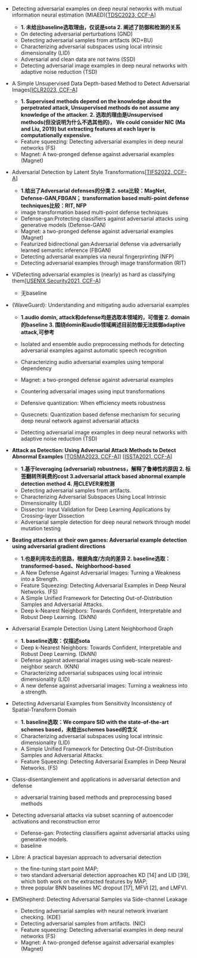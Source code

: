 - Detecting adversarial examples on deep neural networks with mutual information neural estimation (MIAED)[[TDSC2023, CCF-A](https://ieeexplore.ieee.org/stamp/stamp.jsp?arnumber=10034820)]
  - **1. 未给出baseline选取理由，仅说是sota 2. 阐述了防御和检测的关系**
  - On detecting adversarial perturbations (GND)
  - Detecting adversarial samples from artifacts (KD+BU)
  - Characterizing adversarial subspaces using local intrinsic dimensionality (LID)
  - Adversarial and clean data are not twins (SSD)
  - Detecting adversarial image examples in deep neural networks with adaptive noise reduction (TSD)
  
- A Simple Unsupervised Data Depth-based Method to Detect Adversarial Images[[ICLR2023, CCF-A](https://openreview.net/pdf?id=RIcaT3C0wP)]
  - **1. Supervised methods depend on the knowledge about the perpetrated attack, Unsupervised methods do not assume any knowledge of the attacker. 2. 选取的理由是Unsupervised methods(但没说明为什么不选其他的)，  We could consider NIC (Ma and Liu, 2019) but extracting features at each layer is computationally expensive.**
   - Feature squeezing: Detecting adversarial examples in deep neural networks (FS)
   - Magnet: A two-pronged defense against adversarial examples (Magnet)


- Adversarial Detection by Latent Style Transformations[[TIFS2022, CCF-A](https://arxiv.org/pdf/2006.09701.pdf)]
  - **1.给出了Adversarial defenses的分类  2. sota比较：MagNet, Defense-GAN,FBGAN； transformation based multi-point defense techniques比较：RIT, NFP**
  - image transformation based multi-point defense techniques 
  - Defense-gan:Protecting classifiers against adversarial attacks using generative models (Defense-GAN)
  - Magnet: a two-pronged defense against adversarial examples (Magnet)
  - Featurized bidirectional gan:Adversarial defense via adversarially learned semantic inference (FBGAN)
  - Detecting adversarial examples via neural fingerprinting (NFP)
  - Detecting adversarial examples through image transformation (RIT)
  
- ViDetecting adversarial examples is (nearly) as hard as classifying them[[USENIX Security2021, CCF-A](https://www.usenix.org/system/files/sec21-hussain.pdf)]
  - 无baseline

- {WaveGuard}: Understanding and mitigating audio adversarial examples
  - **1.audio domin, attack和defense均是选取本领域的，可借鉴  2. domain的baseline 3. 围绕domin和audio领域阐述目前防御无法抵御adaptive attack,可参考**
  - Isolated and ensemble audio preprocessing methods for detecting adversarial examples against automatic speech recognition
  - Characterizing audio adversarial examples using temporal dependency
  
  - Magnet: a two-pronged defense against adversarial examples
  - Countering adversarial images using input transformations
  - Defensive quantization: When efficiency meets robustness
  - Qusecnets: Quantization based defense mechanism for securing deep neural network against adversarial attacks
  - Detecting adversarial image examples in deep neural networks with adaptive noise reduction (TSD)


- **Attack as Detection: Using Adversarial Attack Methods to Detect Abnormal Examples**
[[TOSMA2023, CCF-A](https://dl.acm.org/doi/pdf/10.1145/3631977)]]
[[ISSTA2021, CCF-A](https://dl.acm.org/doi/pdf/10.1145/3460319.3464822)]
  - **1.基于leveraging (adversarial) robustness，解释了鲁棒性的原因 2. 标签翻转所耗费的cost 3.adversarial attack based abnormal example detection method 4. 用CLEVER来检测** 
  - Detecting adversarial samples from artifacts.
  - Characterizing Adversarial Subspaces Using Local Intrinsic Dimensionality (LID)
  - Dissector: Input Validation for Deep Learning Applications by Crossing-layer Dissection
  - Adversarial sample detection for deep neural network through model mutation testing


- **Beating attackers at their own games: Adversarial example detection using adversarial gradient directions**
  - **1.也是利用攻击的思路，根据角度/方向的差异 2. baseline选取：transformed-based、Neighborhood-based**
  - A New Defense Against Adversarial Images: Turning a Weakness into a Strength.
  - Feature Squeezing: Detecting Adversarial Examples in Deep Neural Networks. (FS)
  - A Simple Unified Framework for Detecting Out-of-Distribution Samples and Adversarial Attacks.
  - Deep k-Nearest Neighbors: Towards Confident, Interpretable and Robust Deep Learning. (DkNN)


- Adversarial Example Detection Using Latent Neighborhood Graph
  - **1. baseline选取：仅描述sota**
  - Deep k-Nearest Neighbors: Towards Confident, Interpretable and Robust Deep Learning. (DkNN)
  - Defense against adversarial images using web-scale nearest-neighbor search. (KNN)
  - Characterizing adversarial subspaces using local intrinsic dimensionality (LID)
  - A new defense against adversarial images: Turning a weakness into a strength.

- Detecting Adversarial Examples from Sensitivity Inconsistency of Spatial-Transform Domain
  - **1. baseline选取：We compare SID with the state-of-the-art schemes based，未给出schemes based的含义**
  - Characterizing adversarial subspaces using local intrinsic dimensionality (LID)
  - A Simple Unified Framework for Detecting Out-Of-Distribution Samples and Adversarial Attacks. 
  - Feature Squeezing: Detecting Adversarial Examples in Deep Neural Networks. (FS)


- Class-disentanglement and applications in adversarial detection and defense 
  - adversarial training based methods and preprocessing based methods

- Detecting adversarial attacks via subset scanning of autoencoder activations and reconstruction error
  - Defense-gan: Protecting classifiers against adversarial attacks using generative models.
  - baseline
  

- Libre: A practical bayesian approach to adversarial detection
  - the fine-tuning start point MAP; 
  - two standard adversarial detection approaches KD [14] and LID [39], which both work on the extracted features by MAP; 
  - three popular BNN baselines MC dropout [17], MFVI [2], and LMFVI.

  
- EMShepherd: Detecting Adversarial Samples via Side-channel Leakage
  - Detecting adversarial samples with neural network invariant checking. (KDE)
  - Detecting adversarial samples from artifacts. (NIC)
  - Feature squeezing: Detecting adversarial examples in deep neural networks (FS)
  - Magnet: A two-pronged defense against adversarial examples (Magnet)
  